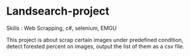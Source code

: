 # Landsearch-project
Skills : Web Scrapping, c#, selenium, EMGU

This project is about scrap certain images under predefined condition, detect forested percent on images, output the list of them as a csv file.
